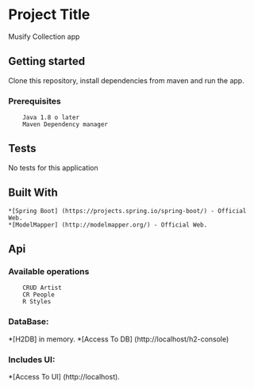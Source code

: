 #   Project Title
Musify Collection app

##  Getting started
Clone this repository, install dependencies from maven and run the app.

### Prerequisites
```
    Java 1.8 o later
    Maven Dependency manager

```
## Tests
No tests for this application

## Built With
```
*[Spring Boot] (https://projects.spring.io/spring-boot/) - Official Web.
*[ModelMapper] (http://modelmapper.org/) - Official Web.
```

## Api
### Available operations
```
    CRUD Artist
    CR People
    R Styles
```
### DataBase:
*[H2DB] in memory.
*[Access To DB] (http://localhost/h2-console)

### Includes UI:
*[Access To UI] (http://localhost).

